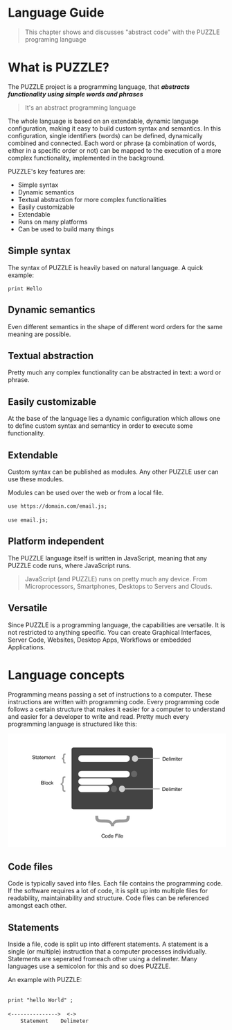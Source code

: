 # Language Guide

> This chapter shows and discusses "abstract code" with the PUZZLE programing language


# What is PUZZLE?

The PUZZLE project is a programming language, that ***abstracts functionality using simple words and phrases***

> It's an abstract programming language

The whole language is based on an extendable, dynamic language configuration, making it easy to build custom syntax and semantics. In this configuration, single identifiers (words) can be defined, dynamically combined and connected. Each word or phrase (a combination of words, either in a specific order or not) can be mapped to the execution of a more complex functionality, implemented in the background.


PUZZLE's key features are:

* Simple syntax
* Dynamic semantics
* Textual abstraction for more complex functionalities
* Easily customizable
* Extendable
* Runs on many platforms
* Can be used to build many things

## Simple syntax

The syntax of PUZZLE is heavily based on natural language. 
A quick example:
```puzzle
print Hello
```

## Dynamic semantics

Even different semantics in the shape of different word orders for the same meaning are possible.

## Textual abstraction

Pretty much any complex functionality can be abstracted in text: a word or phrase.

## Easily customizable

At the base of the language lies a dynamic configuration which allows one to define custom syntax and semanticy in order to execute some functionality.

## Extendable

Custom syntax can be published as modules. Any other PUZZLE user can use these modules. 

Modules can be used over the web or from a local file.

```puzzle
use https://domain.com/email.js;

use email.js;
```

## Platform independent

The PUZZLE language itself is written in JavaScript, meaning that any PUZZLE code runs, where JavaScript runs.

> JavaScript (and PUZZLE) runs on pretty much any device. From Microprocessors, Smartphones, Desktops to Servers and Clouds.

## Versatile

Since PUZZLE is a programming language, the capabilities are versatile. It is not restricted to anything specific. You can create Graphical Interfaces, Server Code, Websites, Desktop Apps, Workflows or embedded Applications.

# Language concepts

Programming means passing a set of instructions to a computer. These instructions are written with programming code. Every programming code follows a certain structure that makes it easier for a computer to understand and easier for a developer to write and read. Pretty much every programming language is structured like this:

![Code Structure](../../assets/code-structure.png)

## Code files

Code is typically saved into files. Each file contains the programming code. If the software requires a lot of code, it is split up into multiple files for readability, maintainability and structure. Code files can be referenced amongst each other.

## Statements

Inside a file, code is split up into different statements. A statement is a single (or multiple) instruction that a computer processes individually. Statements are seperated fromeach other using a delimeter. Many languages use a semicolon for this and so does PUZZLE.

An example with PUZZLE:
```puzzle

print "hello World" ;

<--------------->  <->
    Statement    Delimeter

```